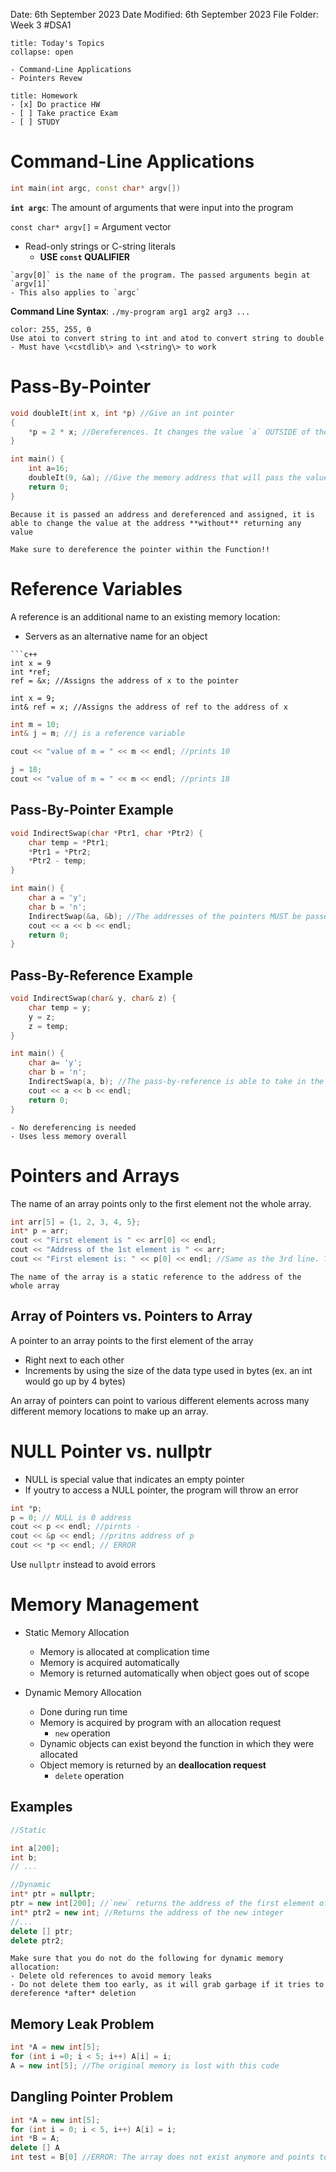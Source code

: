 Date: 6th September 2023
Date Modified: 6th September 2023
File Folder: Week 3
#DSA1

```ad-abstract
title: Today's Topics
collapse: open

- Command-Line Applications
- Pointers Revew

```

```ad-note
title: Homework
- [x] Do practice HW
- [ ] Take practice Exam
- [ ] STUDY
```

# Command-Line Applications

```c++
int main(int argc, const char* argv[])
```

**`int argc`**: The amount of arguments that were input into the program

`const char* argv[]` = Argument vector
- Read-only strings or C-string literals
	- **USE `const` QUALIFIER**

```ad-note
`argv[0]` is the name of the program. The passed arguments begin at `argv[1]` 
- This also applies to `argc`
```

**Command Line Syntax**:
`./my-program arg1 arg2 arg3 ...`

```ad-note
color: 255, 255, 0
Use atoi to convert string to int and atod to convert string to double
- Must have \<cstdlib\> and \<string\> to work
```
# Pass-By-Pointer

```c++
void doubleIt(int x, int *p) //Give an int pointer
{
	*p = 2 * x; //Dereferences. It changes the value `a` OUTSIDE of the funtction
}

int main() {
	int a=16;
	doubleIt(9, &a); //Give the memory address that will pass the value from the function
	return 0;
}
```

```ad-important
Because it is passed an address and dereferenced and assigned, it is able to change the value at the address **without** returning any value
```

```ad-warning
Make sure to dereference the pointer within the Function!!
```
# Reference Variables

A reference is an additional name to an existing memory location:
- Servers as an alternative name for an object

```ad-example
```c++
int x = 9
int *ref;
ref = &x; //Assigns the address of x to the pointer

int x = 9;
int& ref = x; //Assigns the address of ref to the address of x
```

```c++
int m = 10;
int& j = m; //j is a reference variable

cout << "value of m = " << m << endl; //prints 10

j = 18;
cout << "value of m = " << m << endl; //prints 18
```

## Pass-By-Pointer Example

```c++
void IndirectSwap(char *Ptr1, char *Ptr2) {
	char temp = *Ptr1;
	*Ptr1 = *Ptr2;
	*Ptr2 - temp;
}

int main() {
	char a = 'y';
	char b = 'n';
	IndirectSwap(&a, &b); //The addresses of the pointers MUST be passed in rather than their actual values
	cout << a << b << endl;
	return 0;
}
```
## Pass-By-Reference Example

```c++
void IndirectSwap(char& y, char& z) { 
	char temp = y;
	y = z;
	z = temp;
}

int main() {
	char a= 'y';
	char b = 'n';
	IndirectSwap(a, b); //The pass-by-reference is able to take in the variables just like a pass-by-value function
	cout << a << b << endl;
	return 0;
}
```

```ad-important
- No dereferencing is needed
- Uses less memory overall
```

# Pointers and Arrays

The name of an array points only to the first element not the whole array.

```c++
int arr[5] = {1, 2, 3, 4, 5}; 
int* p = arr;
cout << "First element is " << arr[0] << endl;
cout << "Address of the 1st element is " << arr; 
cout << "First element is: " << p[0] << endl; //Same as the 3rd line. The pointer becomes a reference to the array
```

```ad-summary
The name of the array is a static reference to the address of the whole array
```

## Array of Pointers vs. Pointers to Array

A pointer to an array points to the first element of the array
- Right next to each other 
- Increments by using the size of the data type used in bytes (ex. an int would go up by 4 bytes)

An array of pointers can point to various different elements across many different memory locations to make up an array.

# NULL Pointer vs. nullptr

- NULL is special value that indicates an empty pointer
- If youtry to access a NULL pointer,  the program will throw an error

```c++
int *p;
p = 0; // NULL is 0 address
cout << p << endl; //pirnts -
cout << &p << endl; //pritns address of p
cout << *p << endl; // ERROR
```

Use `nullptr` instead to avoid errors

# Memory Management

- Static Memory Allocation
	- Memory is allocated at complication time
	- Memory is acquired automatically
	- Memory is returned automatically when object goes out of scope


- Dynamic Memory Allocation
	- Done during run time
	- Memory is acquired by program with an allocation request
		- `new` operation
	- Dynamic objects can exist beyond the function in which they were allocated
	- Object memory is returned by an **deallocation request**
		- `delete` operation

## Examples

```c++
//Static

int a[200];
int b;
// ...

//Dynamic
int* ptr = nullptr;
ptr = new int[200]; //`new` returns the address of the first element of the array
int* ptr2 = new int; //Returns the address of the new integer
//...
delete [] ptr;
delete ptr2;
```

```ad-warning
Make sure that you do not do the following for dynamic memory allocation:
- Delete old references to avoid memory leaks
- Do not delete them too early, as it will grab garbage if it tries to dereference *after* deletion
```

## Memory Leak Problem

```c++
int *A = new int[5];
for (int i =0; i < 5; i++) A[i] = i;
A = new int[5]; //The original memory is lost with this code
```

## Dangling Pointer Problem

```c++
int *A = new int[5];
for (int i = 0; i < 5, i++) A[i] = i;
int *B = A;
delete [] A
int test = B[0] //ERROR: The array does not exist anymore and points to garbage
```






